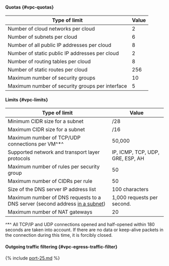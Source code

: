#### Quotas {#vpc-quotas}
| Type of limit | Value |
----- | -----
| Number of cloud networks per cloud | 2 |
| Number of subnets per cloud | 6 |
| Number of all public IP addresses per cloud | 8 |
| Number of static public IP addresses per cloud | 2 |
| Number of routing tables per cloud | 8 |
| Number of static routes per cloud | 256 |
| Maximum number of security groups | 10 |
| Maximum number of security groups per interface | 5 |


#### Limits {#vpc-limits}
| Type of limit | Value |
----- | -----
| Minimum CIDR size for a subnet | /28 |
| Maximum CIDR size for a subnet | /16 |
| Maximum number of TCP/UDP connections per VM^*^ | 50,000 |
| Supported network and transport layer protocols | IP, ICMP, TCP, UDP, GRE, ESP, AH |
| Maximum number of rules per security group | 50 |
| Maximum number of CIDRs per rule | 50 |
| Size of the DNS server IP address list | 100 characters |
| Maximum number of DNS requests to a DNS server (second address [in a subnet](../vpc/concepts/network.md#subnet)) | 1,000 requests per second. |
| Maximum number of NAT gateways | 20

^*^ All TCP/IP and UDP connections opened and half-opened within 180 seconds are taken into account. If there are no data or keep-alive packets in the connection during this time, it is forcibly closed.

#### Outgoing traffic filtering {#vpc-egress-traffic-filter}

{% include [port-25.md](vpc/port-25.md) %}
